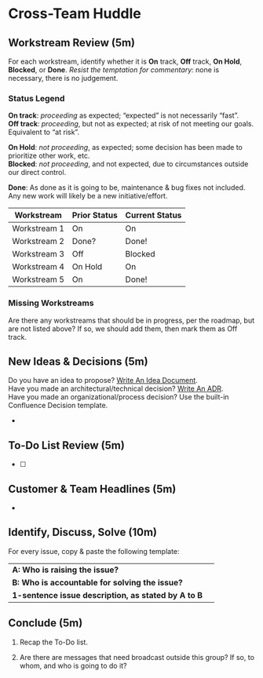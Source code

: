 # Cross-Team Huddle

## Workstream Review (5m)

For each workstream, identify whether it is **On** track, **Off** track, **On Hold**, **Blocked**, or **Done**. *Resist the temptation for commentary:* none is necessary, there is no judgement.

### Status Legend

**On track**: _proceeding_ as expected; “expected” is not necessarily “fast”.  
**Off track**: _proceeding_, but not as expected; at risk of not meeting our goals. Equivalent to “at risk”.

**On Hold**: _not proceeding_, as expected; some decision has been made to prioritize other work, etc.  
**Blocked**: _not proceeding_, and not expected, due to circumstances outside our direct control.

**Done**: As done as it is going to be, maintenance & bug fixes not included. Any new work will likely be a new initiative/effort.

| Workstream   | Prior Status | Current Status |
| ------------ | ------------ | -------------- |
| Workstream 1 | On           | On             |
| Workstream 2 | Done?        | Done!          |
| Workstream 3 | Off          | Blocked        |
| Workstream 4 | On Hold      | On             |
| Workstream 5 | On           | Done!          |

### Missing Workstreams

Are there any workstreams that should be in progress, per the roadmap, but are not listed above? If so, we should add them, then mark them as Off track.

## New Ideas & Decisions (5m)

Do you have an idea to propose? [Write An Idea Document](idea-documents.md).  
Have you made an architectural/technical decision? [Write An ADR](architectural-decision-records.md).  
Have you made an organizational/process decision? Use the built-in Confluence Decision template.

-

## To-Do List Review (5m)

- [ ]

## Customer & Team Headlines (5m)

-

## Identify, Discuss, Solve (10m)

For every issue, copy & paste the following template:

| | | 
| -| - | 
| **A: Who is raising the issue?** |   |
| **B: Who is accountable for solving the issue?** |   |
| **1-sentence issue description, as stated by A to B** |     |


## Conclude (5m)

1.  Recap the To-Do list.
    
2.  Are there are messages that need broadcast outside this group? If so, to whom, and who is going to do it?
<!--stackedit_data:
eyJoaXN0b3J5IjpbMTgwNDU5MTQxNl19
-->